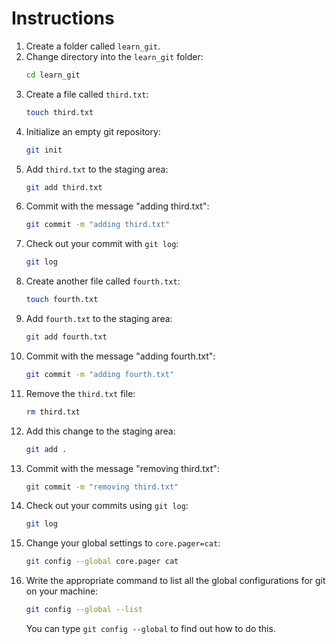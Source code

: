 # Instructions

1. Create a folder called `learn_git`.
2. Change directory into the `learn_git` folder:
    ```sh
    cd learn_git
    ```
3. Create a file called `third.txt`:
    ```sh
    touch third.txt
    ```
4. Initialize an empty git repository:
    ```sh
    git init
    ```
5. Add `third.txt` to the staging area:
    ```sh
    git add third.txt
    ```
6. Commit with the message "adding third.txt":
    ```sh
    git commit -m "adding third.txt"
    ```
7. Check out your commit with `git log`:
    ```sh
    git log
    ```
8. Create another file called `fourth.txt`:
    ```sh
    touch fourth.txt
    ```
9. Add `fourth.txt` to the staging area:
    ```sh
    git add fourth.txt
    ```
10. Commit with the message "adding fourth.txt":
    ```sh
    git commit -m "adding fourth.txt"
    ```
11. Remove the `third.txt` file:
    ```sh
    rm third.txt
    ```
12. Add this change to the staging area:
    ```sh
    git add .
    ```
13. Commit with the message "removing third.txt":
    ```sh
    git commit -m "removing third.txt"
    ```
14. Check out your commits using `git log`:
    ```sh
    git log
    ```
15. Change your global settings to `core.pager=cat`:
    ```sh
    git config --global core.pager cat
    ```
16. Write the appropriate command to list all the global configurations for git on your machine:
    ```sh
    git config --global --list
    ```
    You can type `git config --global` to find out how to do this.
